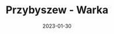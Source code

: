 ---
title: Przybyszew - Warka
category: "Trasy dwudniowe"
rafting_time: 10 - 11
route_length: 35,8
price: 60
price_descrition: minimum dwa kajaki
date: 2023-01-30
---